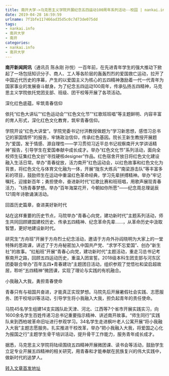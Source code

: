 ```yaml
---
title: 南开大学->马克思主义学院开展纪念五四运动100周年系列活动--校园 | nankai.info
date: 2019-04-28 16:59:59
urlname: 7f1bfe117466ad35d5c0c7d73de075dd
tags: 
- nankai.info
- 南开大学
- 南开
categories:
- nankai.info
- 南开大学
---
```


**南开新闻网讯**（通讯员 陈永刚 孙悦）一百年前，在先进青年学生的强大推动下掀起了一场包括知识分子、商人、工人等各阶层的轰轰烈烈的爱国救亡运动，拉开了中国近代历史的序幕，产生的以爱国主义为核心的五四精神激励着一代一代青年为国家事业的发展奋斗献身。为了纪念五四运动100周年，传承弘扬五四精神，马克思主义学院依托党团支部、班级、团干校等开展了各项活动。

深化红色底蕴，牢筑青春信仰

依托“红色大讲坛”“红色运动会”“红色文化节”“红歌班班唱”等主题鲜明、内容丰富的育人形式，深化红色文化教育，筑牢青春信仰。

学院开设“红色大讲堂”。学院党委书记付洪教授做题为“学习新思想，感悟习总书记的家国情怀”的报告，牢铸政治信仰，传承红色基因。院长王新生教授开展题为“爱国，发于情感、源自理性——学习贯彻习近平总书记视察南开大学讲话精神”报告，引导学生在爱国奉献中成长成才。举办“红色文化节”系列活动，面向全校师生征集红色文创“寻找硬核designer”作品。红色宿舍开放日将红色文化建设融入生活日常。举办“青春绽放，活力南开”红色运动会，以红色故事和红色文化为背景，将红色文化与体育文化融为一体，开展“陇东大练兵”“南梁游击队”等丰富多彩的项目，鼓励师生在运动中重温红色革命经典，学习先辈拼搏精神。举办“牢记嘱托，迎接新百年；勇担使命，奋进新时代”红歌比赛和班班唱，用歌声展现青春活力，飞扬青春梦想。举办“百年海棠花开，今朝如你所愿”——纪念周总理诞辰121周年诗歌诵演活动。

回首历史篇章，奋进美好新时代

站在这样重要的历史节点，马院举办“青春心向党，建功新时代”主题系列活动，师生共同回顾建国建校历史、传承五四精神、纪念革命先辈……，从革命历史中汲取智慧，更好地建设新时代。

研究生“方舟班”开展于方舟烈士纪念活动，邀请于方舟外孙阎晓明为大家上的一堂特殊的思政课，讲述了于方舟秘密加入中国共产党、“求学不忘爱国”、创办“新生社”的故事。“红船班”开展“青春心向党，建功新时代”主题活动，重走习总书记考察南开之路，回顾五四运动历史，重温入团宣誓。2018级本科生团支部与河东区团委联合举办“百年五四•青春建功”主题团日活动，组织参观了觉悟社和梁启超故居，聆听“五四精神”微团课，实现了理论与实践的有机融合。

小我融入大我，勇担青春使命

青春只有与祖国共奋进，才能真正实现梦想。马院先后开展暑假社会实践、志愿服务、团干校培训等活动，引导学生将小我融入大我，担负起青年的责任使命。

马院45名学生组建14支实践队赴天津、河北、江西等7个省市开展实践实习，向1600余名学生百姓传递习总书记重要指示精神、讲述南开故事。“师生同行”实践队来到西柏坡革命旧址进行参观学习。34名学生走进枫叶老人公寓开展“将小我融入大我”主题志愿服务。扎实推进干校改革，举办“把小我融入大我，将爱国之心化为报国之行”主题学生骨干培训活动，提升骨干工作能力，服务青年成长成才。

据悉，马克思主义学院将陆续围绕五四精神开展微团课、读书会等活动，鼓励学生立足专业开展五四精神的相关研究，用青春和才能奉献在民族复兴的伟大实践中，做新时代的追梦人。

[转入文章首发地址](http://news.nankai.edu.cn/qqxy/system/2019/04/28/000447660.shtml)